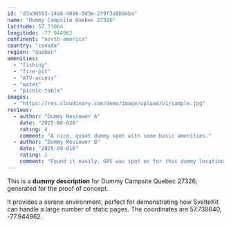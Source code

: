 ```yaml
---
id: "d3a30553-14a8-4016-9d3e-2f9f3a9b94ba"
name: "Dummy Campsite Quebec 27326"
latitude: 57.73864
longitude: -77.944962
continent: "north-america"
country: "canada"
region: "quebec"
amenities:
  - "fishing"
  - "fire-pit"
  - "ATV-access"
  - "water"
  - "picnic-table"
images:
  - "https://res.cloudinary.com/demo/image/upload/v1/sample.jpg"
reviews:
  - author: "Dummy Reviewer A"
    date: "2025-06-020"
    rating: 4
    comment: "A nice, quiet dummy spot with some basic amenities."
  - author: "Dummy Reviewer B"
    date: "2025-09-016"
    rating: 2
    comment: "Found it easily. GPS was spot on for this dummy location."
---
```


This is a **dummy description** for Dummy Campsite Quebec 27326, generated for the proof of concept.

It provides a serene environment, perfect for demonstrating how SvelteKit can handle a large number of static pages. The coordinates are 57.738640, -77.944962.
